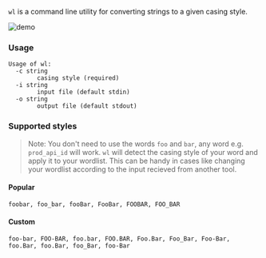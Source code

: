 `wl` is a command line utility for converting strings to a given casing style.

![demo](https://i.ibb.co/MfywFxQ/Screenshot-2021-03-13-20-40-06.png)

### Usage
```
Usage of wl:
  -c string
        casing style (required)
  -i string
        input file (default stdin)
  -o string
        output file (default stdout)
```

### Supported styles

> Note: You don't need to use the words `foo` and `bar`, any word e.g. `prod_api_id` will work. `wl` will detect the casing style of your word and apply it to your wordlist. This can be handy in cases like changing your wordlist according to the input recieved from another tool.

#### Popular
`foobar, foo_bar, fooBar, FooBar, FOOBAR, FOO_BAR`

#### Custom
`foo-bar, FOO-BAR, foo.bar, FOO.BAR, Foo.Bar, Foo_Bar, Foo-Bar, foo.Bar, foo.Bar, foo_Bar, foo-Bar`
